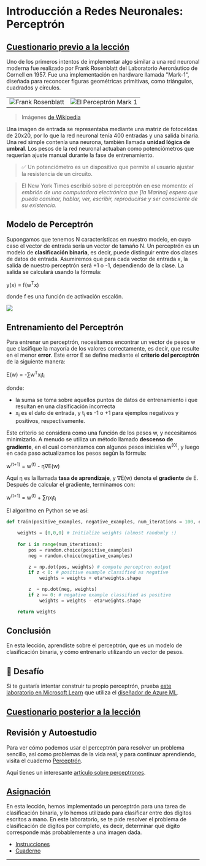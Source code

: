<!--
CO_OP_TRANSLATOR_METADATA:
{
  "original_hash": "c34cbba802058b6fa267e1a294d4e510",
  "translation_date": "2025-09-23T12:11:58+00:00",
  "source_file": "lessons/3-NeuralNetworks/03-Perceptron/README.md",
  "language_code": "es"
}
-->
# Introducción a Redes Neuronales: Perceptrón

## [Cuestionario previo a la lección](https://ff-quizzes.netlify.app/en/ai/quiz/5)

Uno de los primeros intentos de implementar algo similar a una red neuronal moderna fue realizado por Frank Rosenblatt del Laboratorio Aeronáutico de Cornell en 1957. Fue una implementación en hardware llamada "Mark-1", diseñada para reconocer figuras geométricas primitivas, como triángulos, cuadrados y círculos.

|      |      |
|--------------|-----------|
|<img src='images/Rosenblatt-wikipedia.jpg' alt='Frank Rosenblatt'/> | <img src='images/Mark_I_perceptron_wikipedia.jpg' alt='El Perceptrón Mark 1' />|

> Imágenes [de Wikipedia](https://en.wikipedia.org/wiki/Perceptron)

Una imagen de entrada se representaba mediante una matriz de fotoceldas de 20x20, por lo que la red neuronal tenía 400 entradas y una salida binaria. Una red simple contenía una neurona, también llamada **unidad lógica de umbral**. Los pesos de la red neuronal actuaban como potenciómetros que requerían ajuste manual durante la fase de entrenamiento.

> ✅ Un potenciómetro es un dispositivo que permite al usuario ajustar la resistencia de un circuito.

> El New York Times escribió sobre el perceptrón en ese momento: *el embrión de una computadora electrónica que [la Marina] espera que pueda caminar, hablar, ver, escribir, reproducirse y ser consciente de su existencia.*

## Modelo de Perceptrón

Supongamos que tenemos N características en nuestro modelo, en cuyo caso el vector de entrada sería un vector de tamaño N. Un perceptrón es un modelo de **clasificación binaria**, es decir, puede distinguir entre dos clases de datos de entrada. Asumiremos que para cada vector de entrada x, la salida de nuestro perceptrón será +1 o -1, dependiendo de la clase. La salida se calculará usando la fórmula:

y(x) = f(w<sup>T</sup>x)

donde f es una función de activación escalón.

<!-- img src="http://www.sciweavers.org/tex2img.php?eq=f%28x%29%20%3D%20%5Cbegin%7Bcases%7D%0A%20%20%20%20%20%20%20%20%20%2B1%20%26%20x%20%5Cgeq%200%20%5C%5C%0A%20%20%20%20%20%20%20%20%20-1%20%26%20x%20%3C%200%0A%20%20%20%20%20%20%20%5Cend%7Bcases%7D%20%5C%5C%0A&bc=White&fc=Black&im=jpg&fs=12&ff=arev&edit=0" align="center" border="0" alt="f(x) = \begin{cases} +1 & x \geq 0 \\ -1 & x < 0 \end{cases} \\" width="154" height="50" / -->
<img src="images/activation-func.png"/>

## Entrenamiento del Perceptrón

Para entrenar un perceptrón, necesitamos encontrar un vector de pesos w que clasifique la mayoría de los valores correctamente, es decir, que resulte en el menor **error**. Este error E se define mediante el **criterio del perceptrón** de la siguiente manera:

E(w) = -&sum;w<sup>T</sup>x<sub>i</sub>t<sub>i</sub>

donde:

* la suma se toma sobre aquellos puntos de datos de entrenamiento i que resultan en una clasificación incorrecta
* x<sub>i</sub> es el dato de entrada, y t<sub>i</sub> es -1 o +1 para ejemplos negativos y positivos, respectivamente.

Este criterio se considera como una función de los pesos w, y necesitamos minimizarlo. A menudo se utiliza un método llamado **descenso de gradiente**, en el cual comenzamos con algunos pesos iniciales w<sup>(0)</sup>, y luego en cada paso actualizamos los pesos según la fórmula:

w<sup>(t+1)</sup> = w<sup>(t)</sup> - &eta;&nabla;E(w)

Aquí &eta; es la llamada **tasa de aprendizaje**, y &nabla;E(w) denota el **gradiente** de E. Después de calcular el gradiente, terminamos con:

w<sup>(t+1)</sup> = w<sup>(t)</sup> + &sum;&eta;x<sub>i</sub>t<sub>i</sub>

El algoritmo en Python se ve así:

```python
def train(positive_examples, negative_examples, num_iterations = 100, eta = 1):

    weights = [0,0,0] # Initialize weights (almost randomly :)
        
    for i in range(num_iterations):
        pos = random.choice(positive_examples)
        neg = random.choice(negative_examples)

        z = np.dot(pos, weights) # compute perceptron output
        if z < 0: # positive example classified as negative
            weights = weights + eta*weights.shape

        z  = np.dot(neg, weights)
        if z >= 0: # negative example classified as positive
            weights = weights - eta*weights.shape

    return weights
```

## Conclusión

En esta lección, aprendiste sobre el perceptrón, que es un modelo de clasificación binaria, y cómo entrenarlo utilizando un vector de pesos.

## 🚀 Desafío

Si te gustaría intentar construir tu propio perceptrón, prueba [este laboratorio en Microsoft Learn](https://docs.microsoft.com/en-us/azure/machine-learning/component-reference/two-class-averaged-perceptron?WT.mc_id=academic-77998-cacaste) que utiliza el [diseñador de Azure ML](https://docs.microsoft.com/en-us/azure/machine-learning/concept-designer?WT.mc_id=academic-77998-cacaste).

## [Cuestionario posterior a la lección](https://ff-quizzes.netlify.app/en/ai/quiz/6)

## Revisión y Autoestudio

Para ver cómo podemos usar el perceptrón para resolver un problema sencillo, así como problemas de la vida real, y para continuar aprendiendo, visita el cuaderno [Perceptrón](Perceptron.ipynb).

Aquí tienes un interesante [artículo sobre perceptrones](https://towardsdatascience.com/what-is-a-perceptron-basics-of-neural-networks-c4cfea20c590).

## [Asignación](lab/README.md)

En esta lección, hemos implementado un perceptrón para una tarea de clasificación binaria, y lo hemos utilizado para clasificar entre dos dígitos escritos a mano. En este laboratorio, se te pide resolver el problema de clasificación de dígitos por completo, es decir, determinar qué dígito corresponde más probablemente a una imagen dada.

* [Instrucciones](lab/README.md)
* [Cuaderno](lab/PerceptronMultiClass.ipynb)

---

